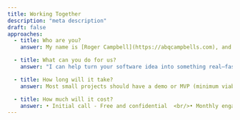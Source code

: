 ```yaml
---
title: Working Together
description: "meta description"
draft: false
approaches:
  - title: Who are you?
    answer: My name is [Roger Campbell](https://abqcampbells.com), and I'm the founder—and currently the only full-time employee—of this business. I work closely with trusted advisors, contractors, and cutting-edge AI tools to move quickly and deliver results.<br/><br/> You can click on my name to learn more about my background. As needed, I bring in engineers and specialists to ensure we meet client goals and maintain a high standard of quality.

  - title: What can you do for us?
    answer: "I can help turn your software idea into something real—fast. My background includes cloud services, web applications, AI/ML tools, and voice interfaces. I specialize in launching small, focused projects within weeks, then iterating based on real user feedback. <br/><br/> You'll get:<br/>• Clear technical guidance<br/>• Weekly video check-ins<br/>• Frequent deployments showing progress<br/>• A practical, user-focused approach from start to finish"

  - title: How long will it take?
    answer: Most small projects should have a demo or MVP (minimum viable product) within a few weeks. From there, we refine the product with ongoing improvements and regular releases. <br/><br/> I don’t take on large or unclear projects—I believe in launching quickly, learning fast, and adapting. You decide when it’s “done,” but I’m happy to support long-term operation and evolution of the software.

  - title: How much will it cost?
    answer: • Initial call - Free and confidential  <br/>• Monthly engagement - Starts at $10K/month, cancel anytime  <br/>• What you get - Source code in a GitHub repo you own, plus deployment instructions for a major cloud provider <br/><br/> If you need an NDA to start the conversation, I’m not the right fit. But if you’re ready to talk honestly and move quickly, let’s schedule that first call. Leave a message at 1 (575) 587-7800.
---
```

